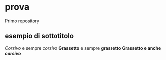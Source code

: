 # prova
Primo repository

## esempio di sottotitolo

*Corsivo* e sempre _corsivo_
**Grassetto** e sempre __grassetto__
**Grassetto e anche _corsivo_**
